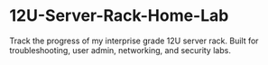 # 12U-Server-Rack-Home-Lab
Track the progress of my interprise grade 12U server rack. Built for troubleshooting, user admin, networking, and security labs.
